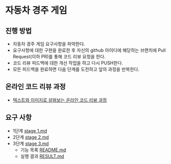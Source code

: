 # 자동차 경주 게임

## 진행 방법

* 자동차 경주 게임 요구사항을 파악한다.
* 요구사항에 대한 구현을 완료한 후 자신의 github 아이디에 해당하는 브랜치에 Pull Request(이하 PR)를 통해 코드 리뷰 요청을 한다.
* 코드 리뷰 피드백에 대한 개선 작업을 하고 다시 PUSH한다.
* 모든 피드백을 완료하면 다음 단계를 도전하고 앞의 과정을 반복한다.

## 온라인 코드 리뷰 과정

* [텍스트와 이미지로 살펴보는 온라인 코드 리뷰 과정](https://github.com/next-step/nextstep-docs/tree/master/codereview)

## 요구 사항

- 1단계 [stage 1.md](docs/stage_1.md)
- 2단계 [stage 2.md](docs/stage_2.md)
- 3단계 [stage 3.md](docs/stage_3.md)
    - 기능 목록 [README.md](src/main/java/stage3/README.md)
    - 실행 결과 [RESULT.md](src/main/java/stage3/result.md)
